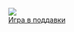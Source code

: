 ![](/books/sf_action/Александр%20Митич/Игра%20в%20поддавки.jpg)  
[Игра в поддавки](/books/sf_action/Александр%20Митич/Игра%20в%20поддавки)
